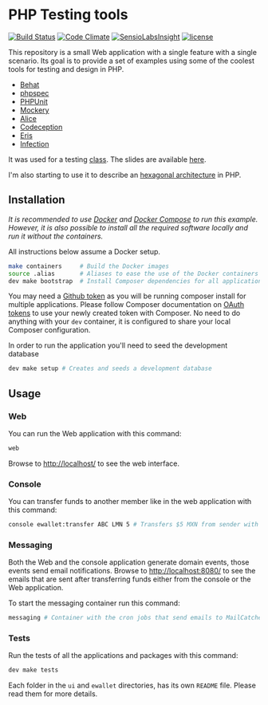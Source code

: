 # PHP Testing tools

[![Build Status](https://travis-ci.org/MontealegreLuis/php-testing-tools.svg?branch=master)](https://travis-ci.org/MontealegreLuis/php-testing-tools)
[![Code Climate](https://codeclimate.com/github/MontealegreLuis/php-testing-tools/badges/gpa.svg)](https://codeclimate.com/github/MontealegreLuis/php-testing-tools)
[![SensioLabsInsight](https://insight.sensiolabs.com/projects/b1fa13fc-3d1b-4b48-8bb1-4f0bb64d8a5b/mini.png)](https://insight.sensiolabs.com/projects/b1fa13fc-3d1b-4b48-8bb1-4f0bb64d8a5b)
[![license](https://img.shields.io/github/license/mashape/apistatus.svg?maxAge=2592000)](LICENSE)

This repository is a small Web application with a single feature with a single scenario. 
Its goal is to provide a set of examples using some of the coolest tools for testing and design in PHP.

* [Behat][4]
* [phpspec][5]
* [PHPUnit][6]
* [Mockery][7]
* [Alice][8]
* [Codeception][9]
* [Eris][10]
* [Infection][11]

It was used for a testing [class][1]. The slides are available [here][2].

I'm also starting to use it to describe an [hexagonal architecture][12] in PHP.

## Installation

*It is recommended to use [Docker][16] and [Docker Compose][17] to run this example.
However, it is also possible to install all the required software locally and run it without the containers.* 

All instructions below assume a Docker setup. 

```bash
make containers     # Build the Docker images
source .alias       # Aliases to ease the use of the Docker containers
dev make bootstrap  # Install Composer dependencies for all applications
```

You may need a [Github token][14] as you will be running composer install for multiple applications.
Please follow Composer documentation on [OAuth tokens][18] to use your newly created token with Composer.
No need to do anything with your `dev` container, it is configured to share your local Composer configuration.

In order to run the application you'll need to seed the development database

```bash
dev make setup # Creates and seeds a development database
```

## Usage

### Web

You can run the Web application with this command:

```bash
web
```

Browse to [http://localhost/][13] to see the web interface.

### Console

You can transfer funds to another member like in the web application with this
command:

```bash
console ewallet:transfer ABC LMN 5 # Transfers $5 MXN from sender with ID ABC to recipient with ID LMN 
```

### Messaging

Both the Web and the console application generate domain events, those events send email notifications. 
Browse to [http://localhost:8080/][15] to see the emails that are sent after transferring funds either from the console or the Web application. 

To start the messaging container run this command:

```bash
messaging # Container with the cron jobs that send emails to MailCatcher based on the messages in RabbitMQ
```

### Tests

Run the tests of all the applications and packages with this command:

```bash
dev make tests
```

Each folder in the `ui` and `ewallet` directories, has its own `README` file. 
Please read them for more details.

[1]: http://escuela.it/cursos/php-web-congress-2015/
[2]: http://bit.ly/php-testing-tools
[4]: http://behat.readthedocs.org/en/latest/
[5]: http://www.phpspec.net/en/latest/
[6]: https://phpunit.de/
[7]: http://docs.mockery.io/en/latest/
[8]: https://github.com/nelmio/alice
[9]: http://codeception.com/
[10]: https://github.com/giorgiosironi/eris
[11]: https://infection.github.io/
[12]: http://alistair.cockburn.us/Hexagonal+architecture
[13]: http://localhost/
[14]: https://github.com/settings/tokens
[15]: http://localhost:8080/
[16]: https://www.docker.com/
[17]: https://docs.docker.com/compose/
[18]: https://getcomposer.org/doc/articles/troubleshooting.md#api-rate-limit-and-oauth-tokens
